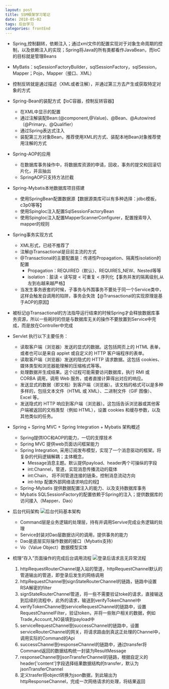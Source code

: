 ```yaml
---
layout: post
title: SSM框架学习笔记
date: 2018-05-02
tags: 后台学习
categories: frontEnd
---
```


- Spring,控制翻转，依赖注入；通过xml文件的配置实现对于对象生命周期的控制，以及依赖注入的实现；Spring将Java的所有类都看作JavaBean，而IoC的目标就是管理Beans
- MyBatis：sqSessionFactoryBuilder，sqlSessionFactory，sqlSession，Mapper；Pojo，Mapper（接口、XML）
- 控制反转就是通过描述（XML或者注解），并通过第三方去产生或获取特定对象的方式
- Spring-Bean的装配方式【IoC容器，控制反转容器】
    - 在XML中显示的配置
    - 通过注解装配Bean:(@component,@Value)、@Bean、@Autowired（@Primary、@Qualifier）
    - 通过Spring表达式注入
    - 装配第三方对象Bean，推荐使用XML的方式、装配本地Bean对象推荐使用注解的方式
- Spring-AOP的应用
    - 在数据库事务操作中，将数据库资源的申请，回收，事务的提交和回滚切片化，并且抽出
    - SpringAOP只支持方法拦截
- Spring-Mybatis本地数据库项目搭建
    - 使用SpringBean配置数据源【数据源类库可以有多种选择：jdbc模板，c3p0等等】
    - 使用SpingIoc注入配置SqlSessionFactoryBean
    - 使用SpingIoc注入配置MapperScannerConfigurer，配置搜索导入mapper的规则
- Spring事务实现方式
    - XML形式，已经不推荐了
    - 注解@Transactional是目前主流的方式
    - @Transactional的主要配置是：传递性Propagation、隔离性isolation的配置
        - Propagation：REQUIRED（默认）、REQUIRES_NEW、Nested等等
        - isolation：脏读 < 读写提 < 可重复 < 序列化【事务并发的隔离级别,从左到右越来越严格】
    - 当发生事务嵌套的时候，子事务与外围事务不要处于同一个Service类中，这样会触发自调用的陷阱，事务会失效【@Transactional的实现原理是基于AOP的原因】
- 被标记@Transactional的方法指导运行结束的时候Spring才会释放数据库事务资源，所以一些耗时的但是与数据库无关的操作不要放置到Service中完成，而是放在Controller中完成
- Servlet 执行以下主要任务：
    - 读取客户端（浏览器）发送的显式的数据。这包括网页上的 HTML 表单，或者也可以是来自 applet 或自定义的 HTTP 客户端程序的表单。
    - 读取客户端（浏览器）发送的隐式的 HTTP 请求数据。这包括 cookies、媒体类型和浏览器能理解的压缩格式等等。
    - 处理数据并生成结果。这个过程可能需要访问数据库，执行 RMI 或 CORBA 调用，调用 Web 服务，或者直接计算得出对应的响应。
    - 发送显式的数据（即文档）到客户端（浏览器）。该文档的格式可以是多种多样的，包括文本文件（HTML 或 XML）、二进制文件（GIF 图像）、Excel 等。
    - 发送隐式的 HTTP 响应到客户端（浏览器）。这包括告诉浏览器或其他客户端被返回的文档类型（例如 HTML），设置 cookies 和缓存参数，以及其他类似的任务。


- Spring + Spring MVC + Spring Integration + Mybatis 架构概述
    - Spring提供IOC和AOP的能力，一切的支撑技术
    - Spring MVC 提供web页面访问框架能力
    - Spring Integration, 采用订阅发布模型，实现了一个消息驱动的框架。将复杂的代码逻辑解耦；主体概念，
        - Message消息主题。默认提供payload、header两个可操纵的字段
        - int:Channel，管道，实现消息传播流动的载体
        - int:Chain， 将不同管道连接的链条，控制消息流动方向
        - int-http 配置外部网络请求响应的规】
    - Spring-Mybatis 提供数据配置注入的能力、以及支持数据库事务
    - Mybatis SQLSessionFactory的配置依赖于Spring的注入；提供数据库的访问接入（Mapper、Dao）
    
- 后台代码架构
![后台代码基本架构](http://lc-cpc8kfpb.cn-n1.lcfile.com/67aea17b8db909a2c2f4.png)
    - Command层是业务逻辑的处理层，持有并调用Servive完成业务逻辑的处理
    - Service封装对Dao层数据访问的调用，提供事务的能力
    - Dao是底层实际操作数据的接口（Mybatis支持）
    - Vo（Value Object）数据模型实体

- 梳理“存入”页面操作的完成后台调用流程
![登录后请求且无异常流程](http://lc-cpc8kfpb.cn-n1.lcfile.com/87b251c1cb3348ccd79d.png)
    1. httpRequestRouterChannel是入站的管道，httpRequestChannel默认的管道输出的管道，即登录后发生的网络调用
    2. httpRequestChannel到signStateRouterChannel的链路，链路中设置RSA解密的filter
    3. signStateRouterChannel管道，将一些不需要验证toke的请求，直接输送到后续的流程中，此外的请求，输送到verifyTokenChannel中
    4. verifyTokenChannel到serviceRequestChannel的链路中，设置RequestChannelFilter，验证token，并将一些账户相关的数据，例如Trade_Account_NO装填到payload中
    5. serviceRequestChannel到successChannel的链路中，设置serviceRouterChannel的网关，将请求路由到真这正处理的Channel中，调用实际的Command的Api
    6. successChannel到responseChannel的链路中，通过transfer将Command返回的数据结构统一封装为ResultMessage
    7. responseChannel到jsonTransferChannel的链路，根据自定义的header['content']字段选择结果数据结构的transfer，默认为jsonTransferChannel
    8. 定义trasfer将object转换为json数据，到此输出为httpResponseChannel，完成一次网络请求的处理，将结果返回


